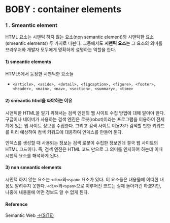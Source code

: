 # BOBY : container elements

### 1 . Smeantic element  

HTML 요소는  시맨틱 하지 않는 요소\(non semantic element\)와 시맨틱한 요소\(smeantic elements\) 두 가지로 나뉜다. 그중에서도 **시맨틱 요소**는 그 요소의 의미를 브라우저와 개발자 모두에게 명확하게 설명하는 역할을 한다.   


#### 1\) smeantic elements

HTML5에서 등장한 시맨틱한 요소들

* `<article>, <aside>, <detail>, <figcaption>, <figure>, <footer>, <header>, <main>, <nav>, <section>, <summary>, <time>`

#### 2\) smeantic html을 짜야하는 이유

시맨틱한 HTML을 알기 위해서는 검색 엔진의 웹 사이트 수집 방법에 대해 알아야 한다. 구글이나 네이버가 사용하는 검색 엔진은 로봇\(robot\)이라는 프로그램을 이용하여 전세계에 있는 웹 사이트 정보를 수집한다. 그리고 검색 사이트 이용자가 검색할 만한 키워드를 미리 예상하여 컴색 키워드에 대응하여 인덱스를 만들어 둔다. 

인덱스를 생성할 때 사용되는 정보는 검색 로봇이 수집한 정보인데 결국 웹 사이트의 HTML 코드이다. 즉, 검색 엔진은 HTML 코드 만으로 그 의미를 인지하여 하는데 이때 시맨틱 요소를 해석하게 된다.

#### 3\) non smeantic elements

시민택 하지 않는 요소는 `<div>`와`<span>` 요소가 있다. 이 요소들은 내용물에 어떠한 내용도 알려주지 못한다.  `<div>`와`<span>`으로 이루어진 코드는 실제 돌아가긴 하겠지만, 나중에 내용물에 어떤 정보도 알 수 없게 된다.

#### Reference 

Semantic Web [→\(SITE\)](https://poiemaweb.com/html5-semantic-web)







